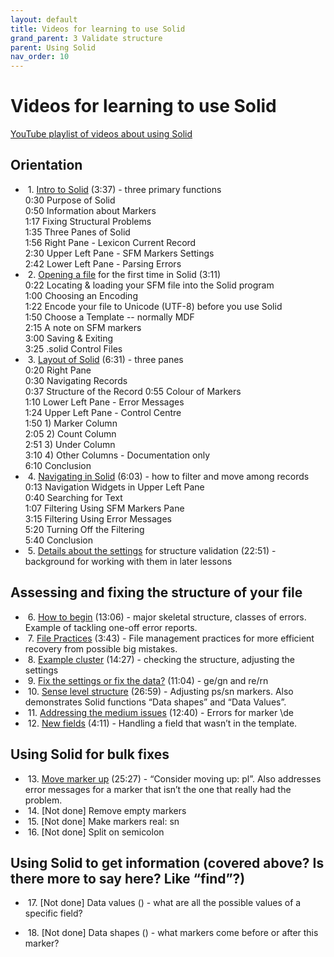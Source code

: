 ```yaml
---
layout: default
title: Videos for learning to use Solid
grand_parent: 3 Validate structure
parent: Using Solid
nav_order: 10
---
```

# Videos for learning to use Solid

[YouTube playlist of videos about using Solid](https://www.youtube.com/playlist?list=PLE0Ud4zAQz-2nhLxmmMPW071CBs6R_Uyu)

## Orientation
 - &nbsp;1. [Intro to Solid](https://www.youtube.com/watch?v=5tCNbzGhc3c&ab_channel=Webonary) (3:37) - three primary functions<br>
  0:30 Purpose of Solid<br>
  0:50 Information about Markers<br>
  1:17 Fixing Structural Problems<br>
  1:35 Three Panes of Solid<br>
  1:56 Right Pane - Lexicon Current Record<br>
  2:30 Upper Left Pane - SFM Markers Settings<br>
  2:42 Lower Left Pane - Parsing Errors<br>
 - &nbsp;2. [Opening a file](https://www.youtube.com/watch?v=1msJuZVQkQI&ab_channel=Webonary) for the first time in Solid (3:11)<br>
  0:22 Locating & loading your SFM file into the Solid program<br>
  1:00 Choosing an Encoding<br>
  1:22 Encode your file to Unicode (UTF-8) before you use Solid<br>
  1:50 Choose a Template -- normally MDF<br>
  2:15 A note on SFM markers<br>
  3:00 Saving & Exiting<br>
  3:25 .solid Control Files<br>
 - &nbsp;3. [Layout of Solid](https://www.youtube.com/watch?v=wYr-ZRM4chQ&ab_channel=Webonary) (6:31) - three panes<br>
  0:20 Right Pane<br>
  0:30 Navigating Records<br>
  0:37 Structure of the Record
  0:55 Colour of Markers<br>
  1:10 Lower Left Pane - Error Messages<br>
  1:24 Upper Left Pane - Control Centre<br>
  1:50 1) Marker Column<br>
  2:05 2) Count Column<br>
  2:51 3) Under Column<br>
  3:10 4) Other Columns - Documentation only<br>
  6:10 Conclusion<br>
 - &nbsp;4. [Navigating in Solid](https://www.youtube.com/watch?v=_bDn3vPqQo4&ab_channel=Webonary) (6:03) - how to filter and move among records<br>
  0:13 Navigation Widgets in Upper Left Pane<br>
  0:40 Searching for Text<br>
  1:07 Filtering Using SFM Markers Pane<br>
  3:15 Filtering Using Error Messages<br>
  5:20 Turning Off the Filtering<br>
  5:40 Conclusion<br>
 - &nbsp;5. [Details about the settings](https://www.youtube.com/watch?v=-5MTOkE1y_s&ab_channel=Webonary) for structure validation (22:51) - background for working with them in later lessons

## Assessing and fixing the structure of your file
 - &nbsp;6. [How to begin](https://www.youtube.com/watch?v=HANB8pYwI2E&ab_channel=Webonary) (13:06) - major skeletal structure, classes of errors. Example of tackling one-off error reports.
 - &nbsp;7. [File Practices](https://www.youtube.com/watch?v=ODAGHdcL5yo&ab_channel=Webonary) (3:43) - File management practices for more efficient recovery from possible big mistakes.
 - &nbsp;8. [Example cluster](https://www.youtube.com/watch?v=i2N3Ihab59U&ab_channel=Webonary) (14:27) - checking the structure, adjusting the settings
 - &nbsp;9. [Fix the settings or fix the data?](https://www.youtube.com/watch?v=eKZ3nfhgRMQ&ab_channel=Webonary) (11:04) - ge/gn and re/rn
 - &nbsp;10. [Sense level structure](https://www.youtube.com/watch?v=g7jlt84oRpA&ab_channel=Webonary) (26:59) - Adjusting ps/sn markers.  Also demonstrates Solid functions “Data shapes” and “Data Values”.
 - &nbsp;11. [Addressing the medium issues](https://www.youtube.com/watch?v=jD3qTMAm8eE&ab_channel=Webonary) (12:40) - Errors for marker \de
 - &nbsp;12. [New fields](https://www.youtube.com/watch?v=SX_z8NARFHs&ab_channel=Webonary) (4:11) - Handling a field that wasn’t in the template.

## Using Solid for bulk fixes
 - &nbsp;13. [Move marker up](https://www.youtube.com/watch?v=WNKlbenf1x8&ab_channel=Webonary) (25:27) - “Consider moving up: pl”.  Also addresses error messages for a marker that isn’t the one that really had the problem.
 - &nbsp;14. [Not done] Remove empty markers
 - &nbsp;15. [Not done] Make markers real: sn
 - &nbsp;16. [Not done] Split on semicolon

## Using Solid to get information (covered above?  Is there more to say here?  Like “find”?)
 - &nbsp;17. [Not done] Data values () - what are all the possible values of a specific field?

 - &nbsp;18. [Not done] Data shapes () - what markers come before or after this marker?
